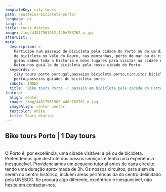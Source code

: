 ```yaml
---
templateKey: city-tours
path: /passeios-bicicleta-porto/
language: pt
lang: pt
title: tours diárias
image: /img/44817961982_440e783762_o.jpg
afterList: .
meta:
  description: >-
    Participe num passeio de bicicleta pela cidade do Porto ou de um dia inteiro
    de bicicleta no Vale do Douro, nas montanhas, perto do mar ou do rio. Nossos
    guias sabem toda a história e bons lugares para visitar na cidade do Porto.
    Deixe-nos guiá-lo de bicicleta pela nossa cidade do Porto.
  keywords: >-
    city tours porto portugal,passeios bicicleta porto,circuitos bicicleta
    porto,passeios guiados de bicicleta porto
  robots: INDEX
  title: 'Bike tours Porto -: passeio em bicicleta pela cidade do Porto'
feature:
  align: center
  image: /img/44817961982_440e783762_o.jpg
  imageAlign: center center
  textcolor: white
  title: Tours diárias
---
```

## Bike tours Porto | 1 Day tours

\
O Porto é, por excelência, uma cidade visitável a pé ou de bicicleta. Pretendemos que desfrute dos nossos serviços e tenha uma experiência inesquecível. Providenciamos um pequeno tutorial antes de cada circuito, tendo uma duração aproximada de 3h. Os nossos circuitos, para além de serem no centro histórico, incluem áreas periféricas da do centro delimitado pela UNESCO. Se procura algo diferente, excêntrico e inesquecível, não hesite em contactar-nos.
